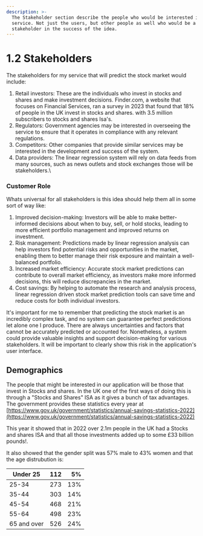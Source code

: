```yaml
---
description: >-
  The Stakeholder section describe the people who would be interested in this
  service. Not just the users, but other people as well who would be a
  stakeholder in the success of the idea.
---
```


# 1.2 Stakeholders

The stakeholders for my service that will predict the stock market would include:

1. Retail investors: These are the individuals who invest in stocks and shares and make investment decisions. Finder.com, a website that focuses on Financial Services, ran a survey in 2023 that found that 18% of people in the UK invest in stocks and shares. with 3.5 million subscribers to stocks and shares Isa's.
2. Regulators: Government agencies may be interested in overseeing the service to ensure that it operates in compliance with any relevant regulations.
3. Competitors: Other companies that provide similar services may be interested in the development and success of the system.
4. Data providers: The linear regression system will rely on data feeds from many sources, such as news outlets and stock exchanges those will be stakeholders.\


### Customer Role

Whats universal for all stakeholders is this idea should help them all in some sort of way like:

1. Improved decision-making: Investors will be able to make better-informed decisions about when to buy, sell, or hold stocks, leading to more efficient portfolio management and improved returns on investment.
2. Risk management: Predictions made by linear regression analysis can help investors find potential risks and opportunities in the market, enabling them to better manage their risk exposure and maintain a well-balanced portfolio.
3. Increased market efficiency: Accurate stock market predictions can contribute to overall market efficiency, as investors make more informed decisions, this will reduce discrepancies in the market.
4. Cost savings: By helping to automate the research and analysis process, linear regression driven stock market prediction tools can save time and reduce costs for both individual investors.

It's important for me to remember that predicting the stock market is an incredibly complex task, and no system can guarantee perfect predictions let alone one I produce. There are always uncertainties and factors that cannot be accurately predicted or accounted for. Nonetheless, a system could provide valuable insights and support decision-making for various stakeholders.  It will be important to clearly show this risk in the application's user interface.

## Demographics

The people that might be interested in our application will be those that invest in Stocks and shares. In the UK one of the first ways of doing this is through a "Stocks and Shares" ISA as it gives a bunch of tax advantages. The government provides these statistics every year at [https://www.gov.uk/government/statistics/annual-savings-statistics-2022](https://www.gov.uk/government/statistics/annual-savings-statistics-2022)

This year it showed that in 2022 over 2.1m people in the UK had a Stocks and shares ISA and that all those investments added up to some £33 billion pounds!.

It also showed that the gender split was 57% male to 43% women and that the age distrubution is:

| Under 25    | 112 |  5% |
| ----------- | --- | --: |
| 25-34       | 273 | 13% |
| 35-44       | 303 | 14% |
| 45-54       | 468 | 21% |
| 55-64       | 498 | 23% |
| 65 and over | 526 | 24% |



